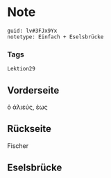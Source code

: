 # Note
```
guid: lv#3FJx9Yx
notetype: Einfach + Eselsbrücke
```

### Tags
```
Lektion29
```

## Vorderseite
ὁ ἁλιεύς, έως

## Rückseite
Fischer

## Eselsbrücke

